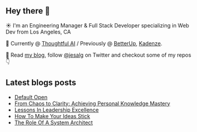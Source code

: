 ## Hey there 👋
:sunny: I'm an Engineering Manager & Full Stack Developer specializing in Web Dev from Los Angeles, CA

:office: Currently @ [Thoughtful AI](https://github.com/Thoughtful-Automation) / Previously @ [BetterUp](https://github.com/BetterUp), [Kadenze](https://github.com/Kadenze).

:eyes: Read [my blog](https://jes.al/), follow [@jesalg](https://twitter.com/jesalg) on Twitter and checkout some of my repos :point_down: 

## Latest blogs posts
<!-- BLOG-POST-LIST:START -->
- [Default Open](https://jes.al/2024/02/default-open/)
- [From Chaos to Clarity: Achieving Personal Knowledge Mastery](https://jes.al/2024/01/from-chaos-to-clarity-achieving-personal-knowledge-mastery/)
- [Lessons In Leadership Excellence](https://jes.al/2023/12/lessons-in-leadership-excellence/)
- [How To Make Your Ideas Stick](https://jes.al/2023/12/how-to-make-your-ideas-stick/)
- [The Role Of A System Architect](https://jes.al/2023/08/the-role-of-a-system-architect/)
<!-- BLOG-POST-LIST:END -->
